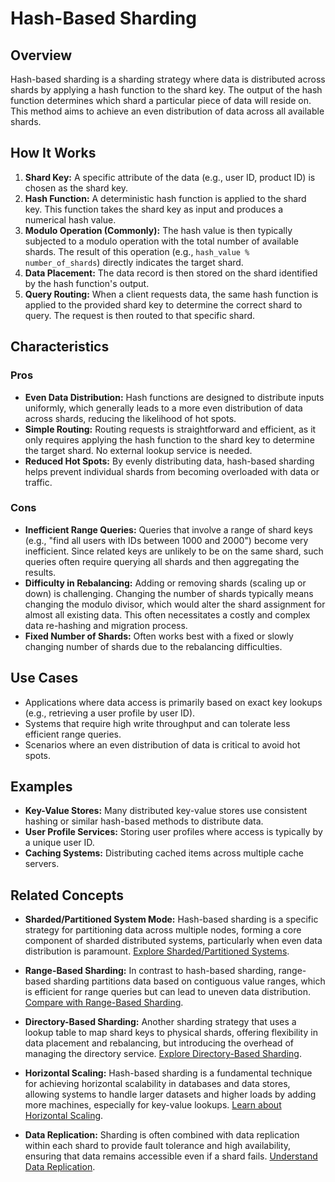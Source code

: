 # Hash-Based Sharding

## Overview

Hash-based sharding is a sharding strategy where data is distributed across shards by applying a hash function to the shard key. The output of the hash function determines which shard a particular piece of data will reside on. This method aims to achieve an even distribution of data across all available shards.

## How It Works

1.  **Shard Key:** A specific attribute of the data (e.g., user ID, product ID) is chosen as the shard key.
2.  **Hash Function:** A deterministic hash function is applied to the shard key. This function takes the shard key as input and produces a numerical hash value.
3.  **Modulo Operation (Commonly):** The hash value is then typically subjected to a modulo operation with the total number of available shards. The result of this operation (e.g., `hash_value % number_of_shards`) directly indicates the target shard.
4.  **Data Placement:** The data record is then stored on the shard identified by the hash function's output.
5.  **Query Routing:** When a client requests data, the same hash function is applied to the provided shard key to determine the correct shard to query. The request is then routed to that specific shard.

## Characteristics

### Pros

*   **Even Data Distribution:** Hash functions are designed to distribute inputs uniformly, which generally leads to a more even distribution of data across shards, reducing the likelihood of hot spots.
*   **Simple Routing:** Routing requests is straightforward and efficient, as it only requires applying the hash function to the shard key to determine the target shard. No external lookup service is needed.
*   **Reduced Hot Spots:** By evenly distributing data, hash-based sharding helps prevent individual shards from becoming overloaded with data or traffic.

### Cons

*   **Inefficient Range Queries:** Queries that involve a range of shard keys (e.g., "find all users with IDs between 1000 and 2000") become very inefficient. Since related keys are unlikely to be on the same shard, such queries often require querying all shards and then aggregating the results.
*   **Difficulty in Rebalancing:** Adding or removing shards (scaling up or down) is challenging. Changing the number of shards typically means changing the modulo divisor, which would alter the shard assignment for almost all existing data. This often necessitates a costly and complex data re-hashing and migration process.
*   **Fixed Number of Shards:** Often works best with a fixed or slowly changing number of shards due to the rebalancing difficulties.

## Use Cases

*   Applications where data access is primarily based on exact key lookups (e.g., retrieving a user profile by user ID).
*   Systems that require high write throughput and can tolerate less efficient range queries.
*   Scenarios where an even distribution of data is critical to avoid hot spots.

## Examples

*   **Key-Value Stores:** Many distributed key-value stores use consistent hashing or similar hash-based methods to distribute data.
*   **User Profile Services:** Storing user profiles where access is typically by a unique user ID.
*   **Caching Systems:** Distributing cached items across multiple cache servers.

## Related Concepts

-   **Sharded/Partitioned System Mode:** Hash-based sharding is a specific strategy for partitioning data across multiple nodes, forming a core component of sharded distributed systems, particularly when even data distribution is paramount. [Explore Sharded/Partitioned Systems](../README.md).

-   **Range-Based Sharding:** In contrast to hash-based sharding, range-based sharding partitions data based on contiguous value ranges, which is efficient for range queries but can lead to uneven data distribution. [Compare with Range-Based Sharding](../range-based-sharding/README.md).

-   **Directory-Based Sharding:** Another sharding strategy that uses a lookup table to map shard keys to physical shards, offering flexibility in data placement and rebalancing, but introducing the overhead of managing the directory service. [Explore Directory-Based Sharding](../directory-based-sharding/README.md).

-   **Horizontal Scaling:** Hash-based sharding is a fundamental technique for achieving horizontal scalability in databases and data stores, allowing systems to handle larger datasets and higher loads by adding more machines, especially for key-value lookups. [Learn about Horizontal Scaling](../../../scaling/horizontal/README.md).

-   **Data Replication:** Sharding is often combined with data replication within each shard to provide fault tolerance and high availability, ensuring that data remains accessible even if a shard fails. [Understand Data Replication](../../../data-replication/README.md).
